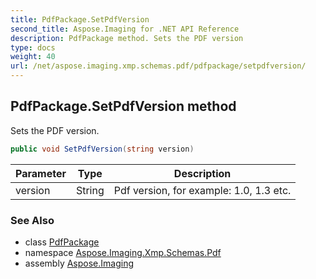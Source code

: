 ```yaml
---
title: PdfPackage.SetPdfVersion
second_title: Aspose.Imaging for .NET API Reference
description: PdfPackage method. Sets the PDF version
type: docs
weight: 40
url: /net/aspose.imaging.xmp.schemas.pdf/pdfpackage/setpdfversion/
---
```

## PdfPackage.SetPdfVersion method

Sets the PDF version.

```csharp
public void SetPdfVersion(string version)
```

| Parameter | Type | Description |
| --- | --- | --- |
| version | String | Pdf version, for example: 1.0, 1.3 etc. |

### See Also

* class [PdfPackage](../)
* namespace [Aspose.Imaging.Xmp.Schemas.Pdf](../../pdfpackage/)
* assembly [Aspose.Imaging](../../../)


